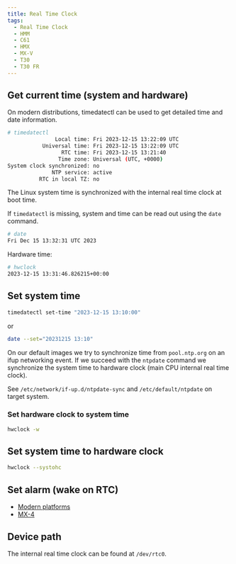 ```yaml
---
title: Real Time Clock
tags:
  - Real Time Clock
  - HMM
  - C61
  - HMX
  - MX-V
  - T30
  - T30 FR
---
```



## Get current time (system and hardware)

On modern distributions, timedatectl can be used to get detailed time and date information.

```bash
# timedatectl
               Local time: Fri 2023-12-15 13:22:09 UTC
           Universal time: Fri 2023-12-15 13:22:09 UTC
                 RTC time: Fri 2023-12-15 13:21:40
                Time zone: Universal (UTC, +0000)
System clock synchronized: no
              NTP service: active
          RTC in local TZ: no
```

The Linux system time is synchronized with the internal real time clock at boot time.

If `timedatectl` is missing, system and time can be read out using the `date` command.

```bash
# date
Fri Dec 15 13:32:31 UTC 2023
```

Hardware time:

```bash
# hwclock
2023-12-15 13:31:46.826215+00:00
```

## Set system time

```bash
timedatectl set-time "2023-12-15 13:10:00"
```

or

```bash
date --set="20231215 13:10"
```

On our default images we try to synchronize time from `pool.ntp.org` on an ifup networking event. If we succeed with the `ntpdate` command we synchronize the system time to hardware clock (main CPU internal real time clock).

See `/etc/network/if-up.d/ntpdate-sync` and `/etc/default/ntpdate` on target system.

### Set hardware clock to system time

```bash
hwclock -w
```

## Set system time to hardware clock


```bash
hwclock --systohc
```

## Set alarm (wake on RTC)

- [Modern platforms](rtc_alarm.md)
- [MX-4](mx4/rtc_alarm.md)


## Device path

The internal real time clock can be found at `/dev/rtc0`.
